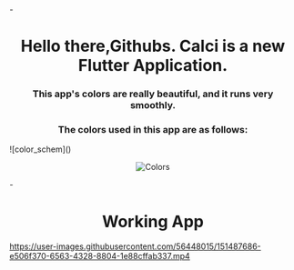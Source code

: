 -<h1 align="center">Hello there,Githubs. Calci is a new Flutter Application.</h1>
<h3 align="center">This app's colors are really beautiful, and it runs very smoothly. </h3>
<h3 align="center">The colors used in this app are as follows: </h3>
![color_schem]()
<p align="center"> <img src="https://user-images.githubusercontent.com/56448015/151486983-6e03c61a-a290-43da-8aef-38c8b0c69cd1.png" alt="Colors" /> </p>
-<h1 align="center">Working App</h1>




https://user-images.githubusercontent.com/56448015/151487686-e506f370-6563-4328-8804-1e88cffab337.mp4

